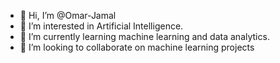 - 👋 Hi, I’m @Omar-Jamal
- 👀 I’m interested in Artificial Intelligence.
- 🌱 I’m currently learning machine learning and data analytics.
- 💞️ I’m looking to collaborate on machine learning projects


<!---
Omar-Jamal/Omar-Jamal is a ✨ special ✨ repository because its `README.md` (this file) appears on your GitHub profile.
You can click the Preview link to take a look at your changes.
--->

